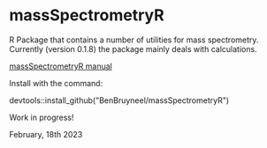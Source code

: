 # massSpectrometryR

R Package that contains a number of utilities for mass spectrometry.
Currently (version 0.1.8) the package mainly deals with calculations.

[massSpectrometryR manual](https://benbruyneel.github.io/massSpectrometryR/)

Install with the command:

devtools::install_github("BenBruyneel/massSpectrometryR")

Work in progress!

February, 18th 2023
